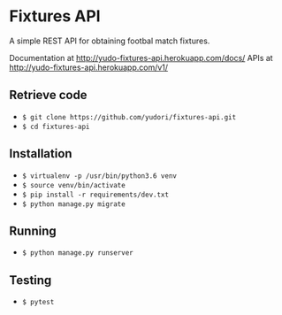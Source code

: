 # Fixtures API
A simple REST API for obtaining footbal match fixtures.

Documentation at http://yudo-fixtures-api.herokuapp.com/docs/
APIs at http://yudo-fixtures-api.herokuapp.com/v1/

## Retrieve code

* `$ git clone https://github.com/yudori/fixtures-api.git`
* `$ cd fixtures-api`

## Installation

* `$ virtualenv -p /usr/bin/python3.6 venv`
* `$ source venv/bin/activate`
* `$ pip install -r requirements/dev.txt`
* `$ python manage.py migrate`

## Running

* `$ python manage.py runserver`

## Testing

* `$ pytest`
